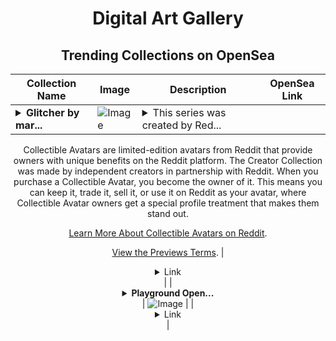 <div align="center">

# Digital Art Gallery

## Trending Collections on OpenSea

| Collection Name                       | Image                                                                                     | Description                       | OpenSea Link                                                                                          |
|---------------------------------------|-------------------------------------------------------------------------------------------|-----------------------------------|--------------------------------------------------------------------------------------------------------|
| **<details><summary>Glitcher by mar...</summary>Glitcher by marzi x Reddit Collectible Avatars</details>** | ![Image](https://i.seadn.io/s/raw/files/5bf88d9e4d687f14eef1c691e15d64aa.png?w=500&auto=format?w=200&auto=format) | <details><summary>This series was created by Red...</summary>This series was created by Reddit user marzi as a part of the Collectible Avatars Creator Program. You can [check out the creator's profile on Reddit](https://www.reddit.com/user/marzi_art/).

Collectible Avatars are limited-edition avatars from Reddit that provide owners with unique benefits on the Reddit platform. The Creator Collection was made by independent creators in partnership with Reddit. When you purchase a Collectible Avatar, you become the owner of it. This means you can keep it, trade it, sell it, or use it on Reddit as your avatar, where Collectible Avatar owners get a special profile treatment that makes them stand out.

[Learn More About Collectible Avatars on Reddit](https://reddithelp.com/hc/en-us/articles/6213835889044).

[View the Previews Terms](https://www.redditinc.com/policies/previews-terms).</details> | <details><summary>Link</summary>[Glitcher by marzi x Reddit Collectible Avatars](https://opensea.io/collection/glitcher-by-marzi-x-reddit-collectible-avatars)</details> |
| **<details><summary>Playground Open...</summary>Playground Open Ticketing Ecosystem Event 11928</details>** | ![Image](https://i.seadn.io/s/raw/files/ad4b567b5e819f5eb9dc8588aeb6896f.png?w=500&auto=format?w=200&auto=format) |  | <details><summary>Link</summary>[Playground Open Ticketing Ecosystem Event 11928](https://opensea.io/collection/playground-open-ticketing-ecosystem-event-11928)</details> |

</div>